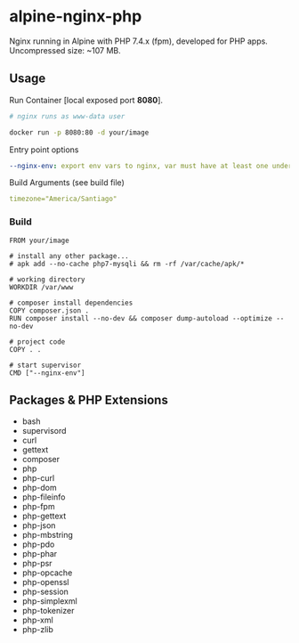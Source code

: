 alpine-nginx-php
================

Nginx running in Alpine with PHP 7.4.x (fpm), developed for PHP apps.
Uncompressed size: ~107 MB.

## Usage

Run Container [local exposed port **8080**].

```sh
# nginx runs as www-data user

docker run -p 8080:80 -d your/image
```

Entry point options
```yaml
--nginx-env: export env vars to nginx, var must have at least one underscore, ie. *APP_ENV*, *APP_TZ*.
```

Build Arguments (see build file)
```yaml
timezone="America/Santiago"
```

### Build

```docker
FROM your/image

# install any other package...
# apk add --no-cache php7-mysqli && rm -rf /var/cache/apk/*

# working directory
WORKDIR /var/www

# composer install dependencies
COPY composer.json .
RUN composer install --no-dev && composer dump-autoload --optimize --no-dev

# project code
COPY . .

# start supervisor
CMD ["--nginx-env"]
```

## Packages & PHP Extensions

- bash
- supervisord
- curl
- gettext
- composer
- php
- php-curl
- php-dom
- php-fileinfo
- php-fpm
- php-gettext
- php-json
- php-mbstring
- php-pdo
- php-phar
- php-psr
- php-opcache
- php-openssl
- php-session
- php-simplexml
- php-tokenizer
- php-xml
- php-zlib


